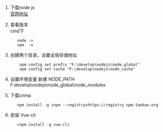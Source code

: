 1. 下载node js   
    [官网地址](https://nodejs.org/zh-cn/download/)
2.  查看版本  
     cmd下
     ```text
        node -v
        npm  -v
     ```
3.   创建两个目录，设置全局存储地址
     ```text
         npm config set prefix "F:\develop\nodejs\node_global"
         npm config set cache "F:\develop\nodejs\node_cache"
     ```
4.  设置环境变量
     新建 NODE_PATH
     F:develop\nodejs\node_global\node_modules     
    
5.  下载cnmp  
     ```text
        npm install -g cnpm --registry=https://registry.npm.taobao.org
     ```
6.   安装 Vue-cli    
     ```text
        cnpm install -g vue-cli
     ```
     
